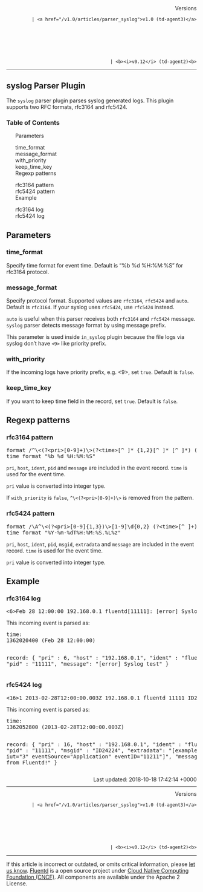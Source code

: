 <article>
<div style="text-align:right">
<div style="text-align:right">
Versions 
  
    
    | <a href="/v1.0/articles/parser_syslog">v1.0 (td-agent3)</a>
    
  

  

  
    
    | <b><i>v0.12</i> (td-agent2)<b>
</b></b>
</div>
</div>
<hr size="1" style="margin-top: 10px; margin-bottom: 10px; color: rgba(0, 0, 0, .15);"/>
<hgroup>
<h1>syslog Parser Plugin</h1>
</hgroup>
<p>The <code>syslog</code> parser plugin parses syslog generated logs. This plugin supports two RFC formats, rfc3164 and rfc5424.</p>
<a name="parameters"></a>
<section id="table-of-contents"><h3>Table of Contents</h3>
<ul id="toc">
<li class="toc-item"><a href="#parameters">Parameters</a></li>
<ul class="sub-toc">
<li class="sub-toc-item"><a href="#time_format">time_format</a></li>
<li class="sub-toc-item"><a href="#message_format">message_format</a></li>
<li class="sub-toc-item"><a href="#with_priority">with_priority</a></li>
<li class="sub-toc-item"><a href="#keep_time_key">keep_time_key</a></li>
</ul>
<li class="toc-item"><a href="#regexp-patterns">Regexp patterns</a></li>
<ul class="sub-toc">
<li class="sub-toc-item"><a href="#rfc3164-pattern">rfc3164 pattern</a></li>
<li class="sub-toc-item"><a href="#rfc5424-pattern">rfc5424 pattern</a></li>
</ul>
<li class="toc-item"><a href="#example">Example</a></li>
<ul class="sub-toc">
<li class="sub-toc-item"><a href="#rfc3164-log">rfc3164 log</a></li>
<li class="sub-toc-item"><a href="#rfc5424-log">rfc5424 log</a></li>
</ul>
</ul>
</section>
<h2>Parameters</h2>
<a name="time_format"></a><h3>time_format</h3>
<p>Specify time format for event time. Default is “%b %d %H:%M:%S” for rfc3164 protocol.</p>
<a name="message_format"></a><h3>message_format</h3>
<p>Specify protocol format. Supported values are <code>rfc3164</code>, <code>rfc5424</code> and <code>auto</code>. Default is <code>rfc3164</code>. If your syslog uses <code>rfc5424</code>, use <code>rfc5424</code> instead.</p>
<p><code>auto</code> is useful when this parser receives both <code>rfc3164</code> and <code>rfc5424</code> message. <code>syslog</code> parser detects message format by using message prefix.</p>
<p>This parameter is used inside <code>in_syslog</code> plugin because the file logs via syslog don’t have <code>&lt;9&gt;</code> like priority prefix.</p>
<a name="with_priority"></a><h3>with_priority</h3>
<p>If the incoming logs have priority prefix, e.g. &lt;9&gt;, set <code>true</code>. Default is <code>false</code>.</p>
<a name="keep_time_key"></a><h3>keep_time_key</h3>
<p>If you want to keep time field in the record, set <code>true</code>. Default is <code>false</code>.</p>
<a name="regexp-patterns"></a><h2>Regexp patterns</h2>
<a name="rfc3164-pattern"></a><h3>rfc3164 pattern</h3>
<pre class="CodeRay">format /^\&lt;(?&lt;pri&gt;[0-9]+)\&gt;(?&lt;time&gt;[^ ]* {1,2}[^ ]* [^ ]*) (?&lt;host&gt;[^ ]*) (?&lt;ident&gt;[a-zA-Z0-9_\/\.\-]*)(?:\[(?&lt;pid&gt;[0-9]+)\])?(?:[^\:]*\:)? *(?&lt;message&gt;.*)$/
time_format "%b %d %H:%M:%S"
</pre>
<p><code>pri</code>, <code>host</code>, <code>ident</code>, <code>pid</code> and <code>message</code> are included in the event record. <code>time</code> is used for the event time.</p>
<p><code>pri</code> value is converted into integer type.</p>
<p>If <code>with_priority</code> is <code>false</code>, <code>^\&lt;(?&lt;pri&gt;[0-9]+)\&gt;</code> is removed from the pattern.</p>
<a name="rfc5424-pattern"></a><h3>rfc5424 pattern</h3>
<pre class="CodeRay">format /\A^\&lt;(?&lt;pri&gt;[0-9]{1,3})\&gt;[1-9]\d{0,2} (?&lt;time&gt;[^ ]+) (?&lt;host&gt;[^ ]+) (?&lt;ident&gt;[^ ]+) (?&lt;pid&gt;[-0-9]+) (?&lt;msgid&gt;[^ ]+) (?&lt;extradata&gt;(\[(.*)\]|[^ ])) (?&lt;message&gt;.+)$\z/
time_format "%Y-%m-%dT%H:%M:%S.%L%z"
</pre>
<p><code>pri</code>, <code>host</code>, <code>ident</code>, <code>pid</code>, <code>msgid</code>, <code>extradata</code> and <code>message</code> are included in the event record. <code>time</code> is used for the event time.</p>
<p><code>pri</code> value is converted into integer type.</p>
<a name="example"></a><h2>Example</h2>
<a name="rfc3164-log"></a><h3>rfc3164 log</h3>
<pre class="CodeRay">&lt;6&gt;Feb 28 12:00:00 192.168.0.1 fluentd[11111]: [error] Syslog test
</pre>
<p>This incoming event is parsed as:</p>
<pre class="CodeRay">time:
1362020400 (Feb 28 12:00:00)

record:
{
  "pri"    : 6,
  "host"   : "192.168.0.1",
  "ident"  : "fluentd",
  "pid"    : "11111",
  "message": "[error] Syslog test"
}
</pre>
<a name="rfc5424-log"></a><h3>rfc5424 log</h3>
<pre class="CodeRay">&lt;16&gt;1 2013-02-28T12:00:00.003Z 192.168.0.1 fluentd 11111 ID24224 [exampleSDID@20224 iut="3" eventSource="Application" eventID="11211"] Hi, from Fluentd!
</pre>
<p>This incoming event is parsed as:</p>
<pre class="CodeRay">time:
1362052800 (2013-02-28T12:00:00.003Z)

record:
{
  "pri"      : 16,
  "host"     : "192.168.0.1",
  "ident"    : "fluentd",
  "pid"      : "11111",
  "msgid"    : "ID24224",
  "extradata": "[exampleSDID@20224 iut=\"3\" eventSource=\"Application\" eventID=\"11211\"]",
  "message"  : "Hi, from Fluentd!"
}
</pre>
<div style="text-align:right">
  Last updated: 2018-10-18 17:42:14 +0000
  </div>
<hr size="1" style="margin-top: 10px; margin-bottom: 10px; color: rgba(0, 0, 0, .15);"/>
<div style="text-align:right">
Versions 
  
    
    | <a href="/v1.0/articles/parser_syslog">v1.0 (td-agent3)</a>
    
  

  

  
    
    | <b><i>v0.12</i> (td-agent2)<b>
</b></b>
</div>
<hr size="1" style="margin-top: 10px; margin-bottom: 10px; color: rgba(0, 0, 0, .15);"/>
<p>
    If this article is incorrect or outdated, or omits critical information, please <a href="https://github.com/fluent/fluentd-docs/issues?state=open">let us know</a>. <a href="http://www.fluentd.org/">Fluentd</a> is a  open source project under <a href="https://cncf.io/">Cloud Native Computing Foundation (CNCF)</a>. All components are available under the Apache 2 License.
  </p>
</article>